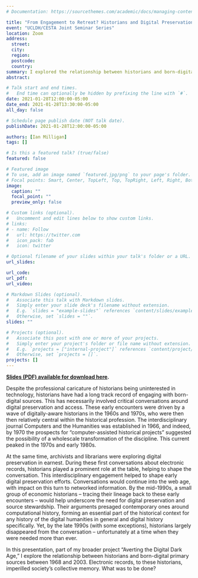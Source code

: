 ```yaml
---
# Documentation: https://sourcethemes.com/academic/docs/managing-content/

title: "From Engagement to Retreat? Historians and Digital Preservation, 1968-2003"
event: "UCLDH/CESTA Joint Seminar Series"
location: Zoom
address:
  street:
  city:
  region:
  postcode:
  country:
summary: I explored the relationship between historians and born-digital primary sources between 1968 and 2003 as part of UCL/CESTA's great history of DH speaker series.
abstract: 

# Talk start and end times.
#   End time can optionally be hidden by prefixing the line with `#`.
date: 2021-01-28T12:00:00-05:00
date_end: 2021-01-28T13:30:00-05:00
all_day: false

# Schedule page publish date (NOT talk date).
publishDate: 2021-01-28T12:00:00-05:00

authors: [Ian Milligan]
tags: []

# Is this a featured talk? (true/false)
featured: false

# Featured image
# To use, add an image named `featured.jpg/png` to your page's folder. 
# Focal points: Smart, Center, TopLeft, Top, TopRight, Left, Right, BottomLeft, Bottom, BottomRight.
image:
  caption: ""
  focal_point: ""
  preview_only: false

# Custom links (optional).
#   Uncomment and edit lines below to show custom links.
# links:
# - name: Follow
#   url: https://twitter.com
#   icon_pack: fab
#   icon: twitter

# Optional filename of your slides within your talk's folder or a URL.
url_slides:

url_code:
url_pdf:
url_video:

# Markdown Slides (optional).
#   Associate this talk with Markdown slides.
#   Simply enter your slide deck's filename without extension.
#   E.g. `slides = "example-slides"` references `content/slides/example-slides.md`.
#   Otherwise, set `slides = ""`.
slides: ""

# Projects (optional).
#   Associate this post with one or more of your projects.
#   Simply enter your project's folder or file name without extension.
#   E.g. `projects = ["internal-project"]` references `content/project/deep-learning/index.md`.
#   Otherwise, set `projects = []`.
projects: []
---
```


**[Slides (PDF) available for download here](UCL-Slides.pdf).**

Despite the professional caricature of historians being uninterested in technology, historians have had a long track record of engaging with born-digital sources. This has necessarily involved critical conversations around digital preservation and access. These early encounters were driven by a wave of digitally-aware historians in the 1960s and 1970s, who were then then relatively central within the historical profession. The interdisciplinary journal Computers and the Humanities was established in 1966, and indeed, by 1970 the prospects for “computer-assisted historical projects” suggested the possibility of a wholescale transformation of the discipline. This current peaked in the 1970s and early 1980s.

At the same time, archivists and librarians were exploring digital preservation in earnest. During these first conversations about electronic records, historians played a prominent role at the table, helping to shape the conversation. This interdisciplinary engagement helped to shape early digital preservation efforts. Conversations would continue into the web age, with impact on this turn to networked information. By the mid-1990s, a small group of economic historians – tracing their lineage back to these early encounters – would help underscore the need for digital preservation and source stewardship. Their arguments presaged contemporary ones around computational history, forming an essential part of the historical context for any history of the digital humanities in general and digital history specifically. Yet, by the late 1990s (with some exceptions), historians largely disappeared from the conversation – unfortunately at a time when they were needed more than ever.

In this presentation, part of my broader project “Averting the Digital Dark Age,” I explore the relationship between historians and born-digital primary sources between 1968 and 2003. Electronic records, to these historians, imperilled society’s collective memory. What was to be done?